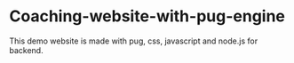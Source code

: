 # Coaching-website-with-pug-engine
This demo website is made with pug, css, javascript and node.js for backend. 
